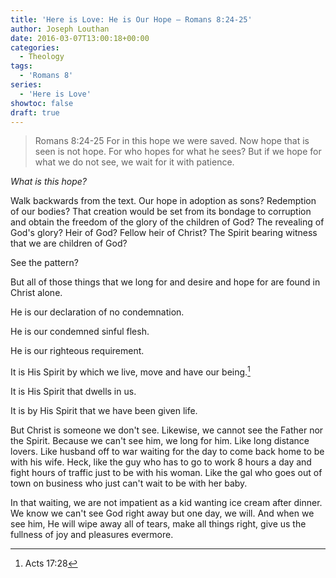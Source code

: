 ```yaml
---
title: '​Here is Love: He is Our Hope – Romans 8:24-25'
author: Joseph Louthan
date: 2016-03-07T13:00:18+00:00
categories:
  - Theology
tags:
  - 'Romans 8'
series:
  - 'Here is Love'
showtoc: false
draft: true
---
```

>Romans 8:24-25 For in this hope we were saved. Now hope that is seen is not hope. For who hopes for what he sees? But if we hope for what we do not see, we wait for it with patience.

_What is this hope?_

Walk backwards from the text. Our hope in adoption as sons? Redemption of our bodies? That creation would be set from its bondage to corruption and obtain the freedom of the glory of the children of God? The revealing of God's glory? Heir of God? Fellow heir of Christ? The Spirit bearing witness that we are children of God?

See the pattern?

But all of those things that we long for and desire and hope for are found in Christ alone.

He is our declaration of no condemnation.

He is our condemned sinful flesh.

He is our righteous requirement.

It is His Spirit by which we live, move and have our being.[^1]

It is His Spirit that dwells in us.

It is by His Spirit that we have been given life.

But Christ is someone we don't see. Likewise, we cannot see the Father nor the Spirit. Because we can't see him, we long for him. Like long distance lovers. Like husband off to war waiting for the day to come back home to be with his wife. Heck, like the guy who has to go to work 8 hours a day and fight hours of traffic just to be with his woman. Like the gal who goes out of town on business who just can't wait to be with her baby.

In that waiting, we are not impatient as a kid wanting ice cream after dinner. We know we can't see God right away but one day, we will. And when we see him, He will wipe away all of tears, make all things right, give us the fullness of joy and pleasures evermore.

[^1]: Acts 17:28